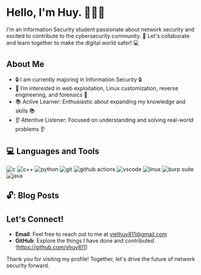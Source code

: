 # Hello, I'm Huy. 👋👋😁

I'm an Information Security student passionate about network security and excited to contribute to the cybersecurity community. 🔐
Let's collaborate and learn together to make the digital world safer! 💻
## **About Me**  

- 🔒 I am currently majoring in Information Security 🔒
- 🎯 I’m interested in web exploitation, Linux customization, reverse engineering, and forensics 🎯
- 📚 Active Learner: Enthusiastic about expanding my knowledge and skills 📚
- 👂 Attentive Listener: Focused on understanding and solving real-world problems 👂
## :computer: Languages and Tools

 <p>
	
  <img src="https://img.shields.io/badge/C-00599C?style=flat-square&logo=c&logoColor=white" alt="c">
  <img src="https://img.shields.io/badge/C%2B%2B-00599C?style=flat-square&logo=c%2B%2B&logoColor=white" alt="c++">
  <img src="https://img.shields.io/badge/Python-FFD43B?style=flat-square&logo=python&logoColor=blue" alt="python">
  <img src="https://img.shields.io/badge/Git-E44C30?style=flat-square&logo=git&logoColor=white" alt="git">
  <img src="https://img.shields.io/badge/-Github_Actions-2088FF?style=flat-square&logo=github-actions&logoColor=white" alt="github actions">
  <img src="https://img.shields.io/badge/VSCode-0078D4?style=flat-square&logo=visual%20studio%20code&logoColor=white" alt="vscode">
  <img src="https://img.shields.io/badge/Linux-FCC624?style=flat-square&logo=linux&logoColor=white" alt="linux">
  <img src="https://img.shields.io/badge/Burp%20Suite-7D4B98?style=flat-square&logo=burpsuite&logoColor=white" alt="burp suite">
  <img src="https://img.shields.io/badge/Java-007396?style=flat-square&logo=java&logoColor=white" alt="java">

</p>

## 🔓: Blog Posts



## Let's Connect!

- **Email**: Feel free to reach out to me at viethuy811@gmail.com
- **GitHub**: Explore the things I have done and contributed (https://github.com/vhuy811)

Thank you for visiting my profile! Together, let's drive the future of network security forward. 
